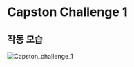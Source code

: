 # Capston Challenge 1
## 작동 모습
![Capston_challenge_1](https://user-images.githubusercontent.com/59993347/134615823-e6614466-72b0-4fbb-abbb-6a43955a7f44.gif)
